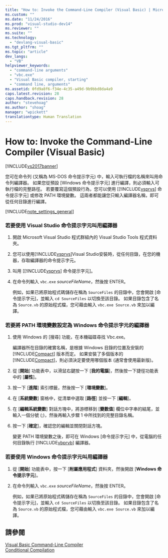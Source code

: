 ```yaml
---
title: "How to: Invoke the Command-Line Compiler (Visual Basic) | Microsoft Docs"
ms.custom: ""
ms.date: "11/24/2016"
ms.prod: "visual-studio-dev14"
ms.reviewer: ""
ms.suite: ""
ms.technology: 
  - "devlang-visual-basic"
ms.tgt_pltfrm: ""
ms.topic: "article"
dev_langs: 
  - "VB"
helpviewer_keywords: 
  - "command-line arguments"
  - "vbc.exe"
  - "Visual Basic compiler, starting"
  - "command line, arguments"
ms.assetid: 0fd9a8f6-f34e-4c35-a49d-9b9bbd8da4a9
caps.latest.revision: 28
caps.handback.revision: 28
author: "stevehoag"
ms.author: "shoag"
manager: "wpickett"
translationtype: Human Translation
---
```

# How to: Invoke the Command-Line Compiler (Visual Basic)
[!INCLUDE[vs2017banner](../../../csharp/includes/vs2017banner.md)]

您可在命令列 \(又稱為 MS\-DOS 命令提示字元\) 中，輸入可執行檔的名稱來叫用命令列編譯器。  如果您從預設 \[Windows 命令提示字元\] 進行編譯，則必須輸入可執行檔的完整路徑。  若要覆寫這個預設行為，您可以使用 \[[!INCLUDE[vsprvs](../../../csharp/includes/vsprvs_md.md)] 命令提示字元\] 或修改 PATH 環境變數。  這兩者都能讓您只輸入編譯器名稱，即可從任何目錄進行編譯。  
  
 [!INCLUDE[note_settings_general](../../../csharp/language-reference/compiler-messages/includes/note_settings_general_md.md)]  
  
### 若要使用 Visual Studio 命令提示字元叫用編譯器  
  
1.  開啟 Microsoft Visual Studio 程式群組內的 Visual Studio Tools 程式資料夾。  
  
2.  您可以使用[!INCLUDE[vsprvs](../../../csharp/includes/vsprvs_md.md)]Visual Studio安裝時，從任何目錄，在您的機器，存取編譯器的命令提示字元。  
  
3.  叫用 \[[!INCLUDE[vsprvs](../../../csharp/includes/vsprvs_md.md)] 命令提示字元\]。  
  
4.  在命令列輸入 `vbc.exe` *sourceFileName*，然後按 ENTER。  
  
     例如，如果已將原始程式碼儲存在稱為 `SourceFiles` 的目錄中，您會開啟 \[命令提示字元\]，並輸入 `cd SourceFiles` 以切換至該目錄。  如果目錄包含了名為 `Source.vb` 的原始程式檔，您可藉由輸入 `vbc.exe Source.vb` 來加以編譯。  
  
### 若要將 PATH 環境變數設定為 Windows 命令提示字元的編譯器  
  
1.  使用 Windows 的 \[搜尋\] 功能，在本機磁碟尋找 Vbc.exe。  
  
     編譯器所在目錄的確實名稱，是根據 Windows 目錄的位置及安裝的 [!INCLUDE[Compact](../../../visual-basic/reference/command-line-compiler/includes/compact_md.md)] 版本而定。  如果安裝了多個版本的 [!INCLUDE[Compact](../../../visual-basic/reference/command-line-compiler/includes/compact_md.md)]，則必須決定要使用哪個版本 \(通常會使用最新版\)。  
  
2.  從 \[**開始**\] 功能表中，以滑鼠右鍵按一下 \[**我的電腦**\]，然後按一下捷徑功能表中的 \[**屬性**\]。  
  
3.  按一下 \[**進階**\] 索引標籤，然後按一下 \[**環境變數**\]。  
  
4.  在 \[**系統變數**\] 窗格中，從清單中選取 \[**路徑**\] 並按一下 \[**編輯**\]。  
  
5.  在 \[**編輯系統變數**\] 對話方塊中，將游標移到 \[**變數值**\] 欄位中字串的結尾，並輸入一個分號 \(;\)，然後再輸入步驟 1 中所找到的完整目錄名稱。  
  
6.  按一下 \[**確定**\]，確認您的編輯並關閉對話方塊。  
  
     變更 PATH 環境變數之後，即可在 Windows \[命令提示字元\] 中，從電腦的任何目錄執行 [!INCLUDE[vbprvb](../../../csharp/programming-guide/concepts/linq/includes/vbprvb_md.md)] 編譯器。  
  
### 若要使用 Windows 命令提示字元叫用編譯器  
  
1.  從 \[**開始**\] 功能表中，按一下 \[**附屬應用程式**\] 資料夾，然後開啟 \[**Windows 命令提示字元**\]。  
  
2.  在命令列輸入 `vbc.exe` *sourceFileName*，然後按 ENTER。  
  
     例如，如果已將原始程式碼儲存在稱為 `SourceFiles` 的目錄中，您會開啟 \[命令提示字元\]，並輸入 `cd SourceFiles` 以切換至該目錄。  如果目錄包含了名為 `Source.vb` 的原始程式檔，您可藉由輸入 `vbc.exe Source.vb` 來加以編譯。  
  
## 請參閱  
 [Visual Basic Command\-Line Compiler](../../../visual-basic/reference/command-line-compiler/index.md)   
 [Conditional Compilation](../../../visual-basic/programming-guide/program-structure/conditional-compilation.md)